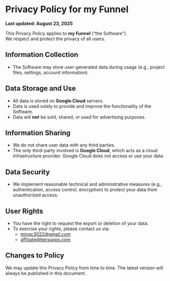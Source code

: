 # Privacy Policy for my Funnel

**Last updated: August 23, 2025**

This Privacy Policy applies to **my Funnel** (“the Software”).  
We respect and protect the privacy of all users.

## Information Collection
- The Software may store user-generated data during usage (e.g., project files, settings, account information).

## Data Storage and Use
- All data is stored on **Google Cloud** servers.
- Data is used solely to provide and improve the functionality of the Software.
- Data will **not** be sold, shared, or used for advertising purposes.

## Information Sharing
- We do not share user data with any third parties.
- The only third-party involved is **Google Cloud**, which acts as a cloud infrastructure provider. Google Cloud does not access or use your data.

## Data Security
- We implement reasonable technical and administrative measures (e.g., authentication, access control, encryption) to protect your data from unauthorized access.

## User Rights
- You have the right to request the export or deletion of your data.
- To exercise your rights, please contact us via:
  - mingc3022@gmail.com
  - affiliate@hersupps.com

## Changes to Policy
We may update this Privacy Policy from time to time.
The latest version will always be published in this document.
